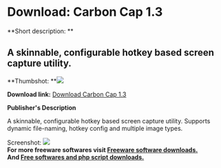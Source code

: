 # Download: Carbon Cap 1.3

**Short description: **

## A skinnable, configurable hotkey based screen capture utility.

  
**Thumbshot: **![](http://www.freewarefiles.com/screenshot/carboncap.gif)   
  
**Download link:** [Download Carbon Cap 1.3](http://freesoftwares.boysofts.com/Carbon-Cap_program_18536.html)  
  

**Publisher's Description**  
  

A skinnable, configurable hotkey based screen capture utility. Supports
dynamic file-naming, hotkey config and multiple image types.

  
  
Screenshot: ![](http://www.freewarefiles.com/screenshot/carboncap.gif)  
**For more freeware softwares visit [Freeware software downloads.](http://freesoftwares.boysofts.com/)**   
**And [Free softwares and php script downloads.](http://www.boysofts.com/)**

